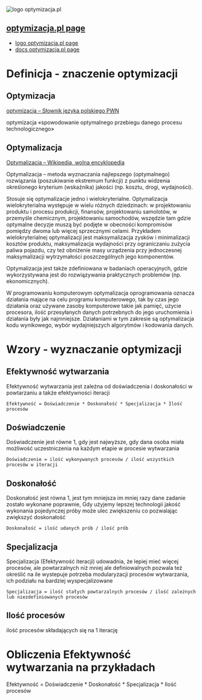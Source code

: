 ![logo optymizacja.pl](https://logo.optymizacja.pl/1/cover.png)
## [optymizacja.pl page](https://www.optymizacja.pl/)
+ [logo optymizacja.pl page](https://logo.optymizacja.pl/)
+ [docs optymizacja.pl page](https://docs.optymizacja.pl/)


# Definicja - znaczenie optymizacji

## Optymizacja
[optymizacja – Słownik języka polskiego PWN](https://sjp.pwn.pl/sjp/optymizacja;2495887)

optymizacja «spowodowanie optymalnego przebiegu danego procesu technologicznego» 



## Optymalizacja
[Optymalizacja – Wikipedia, wolna encyklopedia](https://pl.wikipedia.org/wiki/Optymalizacja)


Optymalizacja – metoda wyznaczania najlepszego (optymalnego) rozwiązania (poszukiwanie ekstremum funkcji) z punktu widzenia określonego kryterium (wskaźnika) jakości (np. kosztu, drogi, wydajności).

Stosuje się optymalizacje jedno i wielokryterialne. Optymalizacja wielokryterialna występuje w wielu różnych dziedzinach: w projektowaniu produktu i procesu produkcji, finansów, projektowaniu samolotów, w przemyśle chemicznym, projektowaniu samochodów, wszędzie tam gdzie optymalne decyzje muszą być podjęte w obecności kompromisów pomiędzy dwoma lub więcej sprzecznymi celami. Przykładem wielokryterialnej optymalizacji jest maksymalizacja zysków i minimalizacji kosztów produktu, maksymalizacja wydajności przy ograniczaniu zużycia paliwa pojazdu, czy też obniżenie masy urządzenia przy jednoczesnej maksymalizacji wytrzymałości poszczególnych jego komponentów.

Optymalizacja jest także zdefiniowana w badaniach operacyjnych, gdzie wykorzystywana jest do rozwiązywania praktycznych problemów (np. ekonomicznych).

W programowaniu komputerowym optymalizacja oprogramowania oznacza działania mające na celu programu komputerowego, tak by czas jego działania oraz używane zasoby komputerowe takie jak pamięć, użycie procesora, ilość przesyłanych danych potrzebnych do jego uruchomienia i działania były jak najmniejsze. Działaniami w tym zakresie są optymalizacja kodu wynikowego, wybór wydajniejszych algorytmów i kodowania danych. 


# Wzory - wyznaczanie optymizacji


## Efektywność wytwarzania
Efektywność wytwarzania jest zależna od doświadczenia i doskonałości w powtarzaniu a także efektywności iteracji

    Efektywność = Doświadczenie * Doskonałość * Specjalizacja * Ilość procesów

## Doświadczenie
Doświadczenie jest równe 1, gdy jest najwyższe, gdy dana osoba miała możliwość uczestniczenia na każdym etapie w procesie wytwarzania

    Doświadczenie = ilość wykonywanych procesów / ilość wszystkich procesów w iteracji

## Doskonałość
Doskonałość jest równa 1, jest tym mniejsza im mniej razy dane zadanie zostało wykonane poprawnie,
Gdy użyjemy lepszej technologii jakość wykonania pojedynczej próby może ulec zwiększeniu co pozwalając zwiększyć doskonałość

    Doskonałość = ilość udanych prób / ilość prób


## Specjalizacja
Specjalizacja (Efektywność iteracji) udowadnia, że lepiej mieć więcej procesów, ale powtarzalnych niż mniej ale definiowalnych
pozwala też określić na ile wystepuje potrzeba modularyzacji procesów wytwarzania, ich podziału na bardziej wyspecjalizowane 

    Specjalizacja = ilość stałych powtarzalnych procesów / ilość zależnych lub niezdefiniowanych procesów   


## Ilość procesów
ilość procesów składających się na 1 iterację


# Obliczenia Efektywność wytwarzania na przykładach

Efektywność = Doświadczenie * Doskonałość * Specjalizacja * Ilość procesów



